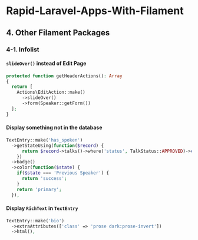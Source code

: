 # Rapid-Laravel-Apps-With-Filament

## 4. Other Filament Packages

### 4-1. Infolist

#### `slideOver()` instead of Edit Page

```php
protected function getHeaderActions(): Array
{
  return [
    Actions\EditAction::make()
      ->slideOver()
      ->form(Speaker::getForm())
  ];
}
```

#### Display something not in the database

```php
TextEntry::make('has_spoken')
  ->getStateUsing(function($record) {
      return $record->talks()->where('status', TalkStatus::APPROVED)->count() > 0 ? 'Previous Speaker' : 'Has Not Spoken';
    })
  ->badge()
  ->color(function($state) {
    if($state === 'Previous Speaker') {
      return 'success';
    }
    return 'primary';
  }),

```

#### Display `RichText` in `TextEntry`

```php
TextEntry::make('bio')
  ->extraAttributes(['class' => 'prose dark:prose-invert'])
  ->html(),
```

